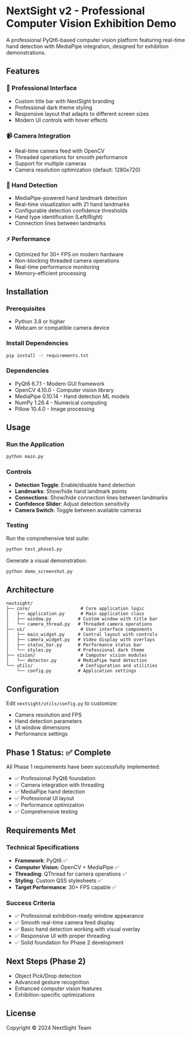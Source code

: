 # NextSight v2 - Professional Computer Vision Exhibition Demo

A professional PyQt6-based computer vision platform featuring real-time hand detection with MediaPipe integration, designed for exhibition demonstrations.

## Features

### 🎨 Professional Interface
- Custom title bar with NextSight branding
- Professional dark theme styling
- Responsive layout that adapts to different screen sizes
- Modern UI controls with hover effects

### 📹 Camera Integration
- Real-time camera feed with OpenCV
- Threaded operations for smooth performance
- Support for multiple cameras
- Camera resolution optimization (default: 1280x720)

### 🤚 Hand Detection
- MediaPipe-powered hand landmark detection
- Real-time visualization with 21 hand landmarks
- Configurable detection confidence thresholds
- Hand type identification (Left/Right)
- Connection lines between landmarks

### ⚡ Performance
- Optimized for 30+ FPS on modern hardware
- Non-blocking threaded camera operations
- Real-time performance monitoring
- Memory-efficient processing

## Installation

### Prerequisites
- Python 3.8 or higher
- Webcam or compatible camera device

### Install Dependencies
```bash
pip install -r requirements.txt
```

### Dependencies
- PyQt6 6.7.1 - Modern GUI framework
- OpenCV 4.10.0 - Computer vision library
- MediaPipe 0.10.14 - Hand detection ML models
- NumPy 1.26.4 - Numerical computing
- Pillow 10.4.0 - Image processing

## Usage

### Run the Application
```bash
python main.py
```

### Controls
- **Detection Toggle**: Enable/disable hand detection
- **Landmarks**: Show/hide hand landmark points
- **Connections**: Show/hide connection lines between landmarks
- **Confidence Slider**: Adjust detection sensitivity
- **Camera Switch**: Toggle between available cameras

### Testing
Run the comprehensive test suite:
```bash
python test_phase1.py
```

Generate a visual demonstration:
```bash
python demo_screenshot.py
```

## Architecture

```
nextsight/
├── core/                   # Core application logic
│   ├── application.py      # Main application class
│   ├── window.py          # Custom window with title bar
│   └── camera_thread.py   # Threaded camera operations
├── ui/                     # User interface components  
│   ├── main_widget.py     # Central layout with controls
│   ├── camera_widget.py   # Video display with overlays
│   ├── status_bar.py      # Performance status bar
│   └── styles.py          # Professional dark theme
├── vision/                 # Computer vision modules
│   └── detector.py        # MediaPipe hand detection
└── utils/                  # Configuration and utilities
    └── config.py          # Application settings
```

## Configuration

Edit `nextsight/utils/config.py` to customize:
- Camera resolution and FPS
- Hand detection parameters
- UI window dimensions
- Performance settings

## Phase 1 Status: ✅ Complete

All Phase 1 requirements have been successfully implemented:
- ✅ Professional PyQt6 foundation
- ✅ Camera integration with threading
- ✅ MediaPipe hand detection
- ✅ Professional UI layout
- ✅ Performance optimization
- ✅ Comprehensive testing

## Requirements Met

### Technical Specifications
- **Framework**: PyQt6 ✅
- **Computer Vision**: OpenCV + MediaPipe ✅
- **Threading**: QThread for camera operations ✅
- **Styling**: Custom QSS stylesheets ✅
- **Target Performance**: 30+ FPS capable ✅

### Success Criteria
- ✅ Professional exhibition-ready window appearance
- ✅ Smooth real-time camera feed display
- ✅ Basic hand detection working with visual overlay
- ✅ Responsive UI with proper threading
- ✅ Solid foundation for Phase 2 development

## Next Steps (Phase 2)
- Object Pick/Drop detection
- Advanced gesture recognition
- Enhanced computer vision features
- Exhibition-specific optimizations

## License
Copyright © 2024 NextSight Team